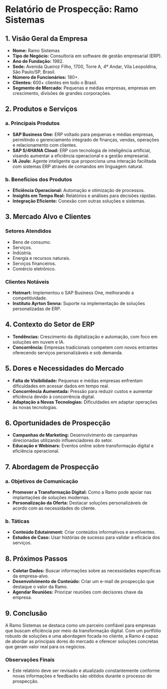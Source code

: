 # Relatório de Prospecção: Ramo Sistemas

## 1. Visão Geral da Empresa
- **Nome:** Ramo Sistemas
- **Tipo de Negócio:** Consultoria em software de gestão empresarial (ERP).
- **Ano de Fundação:** 1982.
- **Sede:** Avenida Queiroz Filho, 1700, Torre A, 4º Andar, Vila Leopoldina, São Paulo/SP, Brasil.
- **Número de Funcionários:** 180+.
- **Clientes:** 600+ clientes em todo o Brasil.
- **Segmento de Mercado:** Pequenas e médias empresas, empresas em crescimento, divisões de grandes corporações.

## 2. Produtos e Serviços
### a. Principais Produtos
- **SAP Business One:** ERP voltado para pequenas e médias empresas, permitindo o gerenciamento integrado de finanças, vendas, operações e relacionamento com clientes.
- **SAP S/4HANA Cloud:** ERP com tecnologia de inteligência artificial, visando aumentar a eficiência operacional e a gestão empresarial.
- **IA Joule:** Agente inteligente que proporciona uma interação facilitada com sistemas ERP através de comandos em linguagem natural.

### b. Benefícios dos Produtos
- **Eficiência Operacional:** Automação e otimização de processos.
- **Insights em Tempo Real:** Relatórios e análises para decisões rápidas.
- **Integração Eficiente:** Conexão com outras soluções e sistemas.

## 3. Mercado Alvo e Clientes
### Setores Atendidos
- Bens de consumo.
- Serviços.
- Indústria.
- Energia e recursos naturais.
- Serviços financeiros.
- Comércio eletrônico.

### Clientes Notáveis
- **Hotmart:** Implementou o SAP Business One, melhorando a competitividade.
- **Instituto Ayrton Senna:** Suporte na implementação de soluções personalizadas de ERP.

## 4. Contexto do Setor de ERP
- **Tendências:** Crescimento da digitalização e automação, com foco em soluções em nuvem e IA.
- **Concorrência:** Empresas tradicionais competem com novos entrantes oferecendo serviços personalizáveis e sob demanda.

## 5. Dores e Necessidades do Mercado
- **Falta de Visibilidade:** Pequenas e médias empresas enfrentam dificuldades em acessar dados em tempo real.
- **Concorrência Aumentada:** Pressão para reduzir custos e aumentar eficiência devido à concorrência digital.
- **Adaptação a Novas Tecnologias:** Dificuldades em adaptar operações às novas tecnologias.

## 6. Oportunidades de Prospecção
- **Campanhas de Marketing:** Desenvolvimento de campanhas direcionadas utilizando influenciadores do setor.
- **Educação e Webinars:** Eventos online sobre transformação digital e eficiência operacional.

## 7. Abordagem de Prospecção
### a. Objetivos de Comunicação
- **Promover a Transformação Digital:** Como a Ramo pode apoiar nas implantações de soluções modernas.
- **Personalização da Oferta:** Destacar soluções personalizáveis de acordo com as necessidades do cliente.

### b. Táticas
- **Conteúdo Edutainment:** Criar conteúdos informativos e envolventes.
- **Estudos de Caso:** Usar histórias de sucesso para validar a eficácia dos serviços.

## 8. Próximos Passos
- **Coletar Dados:** Buscar informações sobre as necessidades específicas da empresa-alvo.
- **Desenvolvimento de Conteúdo:** Criar um e-mail de prospecção que destaque o valor da Ramo.
- **Agendar Reuniões:** Priorizar reuniões com decisores chave da empresa.

## 9. Conclusão
A Ramo Sistemas se destaca como um parceiro confiável para empresas que buscam eficiência por meio da transformação digital. Com um portfólio robusto de soluções e uma abordagem focada no cliente, a Ramo é capaz de abordar as principais dores do mercado e oferecer soluções concretas que geram valor real para os negócios.

### Observações Finais
- Este relatório deve ser revisado e atualizado constantemente conforme novas informações e feedbacks são obtidos durante o processo de prospecção.